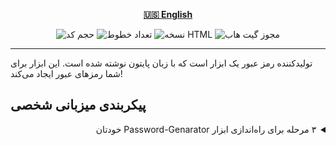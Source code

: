 <div align="center">

[**🇺🇸 English**](../../README.md)

![حجم کد](https://img.shields.io/github/languages/code-size/robonamari/Password-Genarator?style=flat)
![تعداد خطوط](https://tokei.rs/b1/github/robonamari/Password-Genarator?style=flat)
![نسخه HTML](https://img.shields.io/badge/python-%5E3.9-blue)
![مجوز گیت هاب](https://img.shields.io/github/license/robonamari/Password-Genarator)

---

</div>
<p dir="rtl">

تولیدکننده رمز عبور یک ابزار است که با زبان پایتون نوشته شده است. این ابزار برای شما رمزهای عبور ایجاد می‌کند!

## پیکربندی میزبانی شخصی

<details>
<summary dir="rtl">۳ مرحله برای راه‌اندازی ابزار Password-Genarator خودتان</summary>

### ۱. کلون کردن مخزن

```bash
git clone https://github.com/robonamari/Password-Genarator
```

### **۲. نصب پایتون**

پایتون را نصب کنید. نیازی به وابستگی‌های اضافی نیست.

### **۳. اجرای اسکریپت**

```bash
python main.py
```

### تمام!

اسکریپت شما به‌طور کامل پیکربندی شده و آماده اجرا است!

</details></p>
